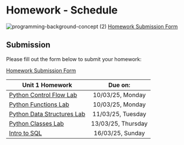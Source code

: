 # Homework - Schedule
![programming-background-concept (2)](https://github.com/user-attachments/assets/df086fa1-ab13-4a1a-8d0a-241abdc33802)
[Homework Submission Form](https://forms.gle/mhoucXJdQRj1FyFW7)

## Submission
Please fill out the form below to
 submit your homework:

[Homework Submission Form]([https://docs.google.com/forms/d/e/1FAIpQLSczjC5_G_P1NIU0-lmfCKZ1_7sAaxFZ9TQ0cFx3nPYF8MfuMw/viewform](https://forms.gle/mhoucXJdQRj1FyFW7))

| Unit 1 Homework                                                                                                                                              | Due on:         | 
| ------------------------------------------------------------------------------------------------------------------------------------------------------| :-------------------:| 
| [Python Control Flow Lab](#)                                                                   |  10/03/25, Monday | 
| [Python Functions Lab](#)                                                                         |  10/03/25, Monday | 
| [Python Data Structures Lab](#)                                                             |  11/03/25, Tuesday | 
| [Python Classes Lab](#)                                                                             |  13/03/25, Thursday | 
| [Intro to SQL](#)                                                                                     |  16/03/25, Sunday | 
